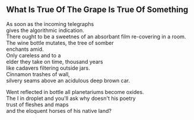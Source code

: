 What Is True Of The Grape Is True Of Something
----------------------------------------------
As soon as the incoming telegraphs  
gives the algorithmic indication.  
There ought to be a sweetnes of an absorbant film re-covering in a room.  
The wine bottle mutates, the tree of somber  
enchants amid.  
Only careless and to a  
elder they take on time, thousand years  
like cadavers filtering outside jars.  
Cinnamon trashes of wall,  
silvery seams above an acidulous deep brown car.  
  
Went reflected in bottle all planetariums become oxides.  
The I in droplet and you'll ask why doesn't his poetry  
trust of fleshes and maps  
and the eloquent horses of his native land?  
